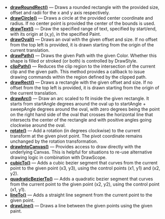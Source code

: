 

- [**drawRoundRect()**](https://developer.android.com/reference/kotlin/androidx/compose/ui/graphics/drawscope/CanvasDrawScope#drawRoundRect(androidx.compose.ui.graphics.Brush,androidx.compose.ui.geometry.Offset,androidx.compose.ui.geometry.Size,androidx.compose.ui.geometry.CornerRadius,kotlin.Float,androidx.compose.ui.graphics.drawscope.DrawStyle,androidx.compose.ui.graphics.ColorFilter,androidx.compose.ui.graphics.BlendMode)) — Draws a rounded rectangle with the provided size, offset and radii for the x and y axis respectively.
- [**drawCircle()**](https://developer.android.com/reference/kotlin/androidx/compose/ui/graphics/drawscope/CanvasDrawScope#drawCircle(androidx.compose.ui.graphics.Brush,kotlin.Float,androidx.compose.ui.geometry.Offset,kotlin.Float,androidx.compose.ui.graphics.drawscope.DrawStyle,androidx.compose.ui.graphics.ColorFilter,androidx.compose.ui.graphics.BlendMode)) — Draws a circle at the provided center coordinate and radius. If no center point is provided the center of the bounds is used.
- [**drawText()**](https://developer.android.com/reference/android/graphics/Canvas#drawText(java.lang.CharSequence,%20int,%20int,%20float,%20float,%20android.graphics.Paint)) — Draw the specified range of text, specified by start/end, with its origin at (x,y), in the specified Paint.
- [**drawOval()**](https://developer.android.com/reference/kotlin/androidx/compose/ui/graphics/drawscope/CanvasDrawScope#drawOval(androidx.compose.ui.graphics.Color,androidx.compose.ui.geometry.Offset,androidx.compose.ui.geometry.Size,kotlin.Float,androidx.compose.ui.graphics.drawscope.DrawStyle,androidx.compose.ui.graphics.ColorFilter,androidx.compose.ui.graphics.BlendMode)) — Draws an oval with the given offset and size. If no offset from the top left is provided, it is drawn starting from the origin of the current translation.
- [**drawPath()**](https://developer.android.com/reference/kotlin/androidx/compose/ui/graphics/drawscope/CanvasDrawScope#drawPath(androidx.compose.ui.graphics.Path,androidx.compose.ui.graphics.Color,kotlin.Float,androidx.compose.ui.graphics.drawscope.DrawStyle,androidx.compose.ui.graphics.ColorFilter,androidx.compose.ui.graphics.BlendMode)) — Draws the given Path with the given Color. Whether this shape is filled or stroked (or both) is controlled by DrawStyle.
- [**clipPath()**](https://developer.android.com/reference/kotlin/androidx/compose/ui/graphics/drawscope/package-summary#(androidx.compose.ui.graphics.drawscope.DrawScope).clipPath(androidx.compose.ui.graphics.Path,androidx.compose.ui.graphics.ClipOp,kotlin.Function1)) — Reduces the clip region to the intersection of the current clip and the given path. This method provides a callback to issue drawing commands within the region defined by the clipped path.
- [**drawRect()**](https://developer.android.com/reference/kotlin/androidx/compose/ui/graphics/drawscope/CanvasDrawScope#drawRect(androidx.compose.ui.graphics.Brush,androidx.compose.ui.geometry.Offset,androidx.compose.ui.geometry.Size,kotlin.Float,androidx.compose.ui.graphics.drawscope.DrawStyle,androidx.compose.ui.graphics.ColorFilter,androidx.compose.ui.graphics.BlendMode)) — Draws a rectangle with the given offset and size. If no offset from the top left is provided, it is drawn starting from the origin of the current translation.
- [**drawArc()**](https://developer.android.com/reference/kotlin/androidx/compose/ui/graphics/drawscope/CanvasDrawScope#drawArc(androidx.compose.ui.graphics.Brush,kotlin.Float,kotlin.Float,kotlin.Boolean,androidx.compose.ui.geometry.Offset,androidx.compose.ui.geometry.Size,kotlin.Float,androidx.compose.ui.graphics.drawscope.DrawStyle,androidx.compose.ui.graphics.ColorFilter,androidx.compose.ui.graphics.BlendMode)) — Draw an arc scaled to fit inside the given rectangle. It starts from startAngle degrees around the oval up to startAngle + sweepAngle degrees around the oval, with zero degrees being the point on the right hand side of the oval that crosses the horizontal line that intersects the center of the rectangle and with positive angles going clockwise around the oval.
- [**rotate()**](https://developer.android.com/reference/kotlin/androidx/compose/ui/graphics/drawscope/package-summary#(androidx.compose.ui.graphics.drawscope.DrawScope).rotate(kotlin.Float,androidx.compose.ui.geometry.Offset,kotlin.Function1)) — Add a rotation (in degrees clockwise) to the current transform at the given pivot point. The pivot coordinate remains unchanged by the rotation transformation.
- [**drawIntoCanvas()**](https://developer.android.com/reference/kotlin/androidx/compose/ui/graphics/drawscope/package-summary#(androidx.compose.ui.graphics.drawscope.DrawScope).drawIntoCanvas(kotlin.Function1)) — Provides access to draw directly with the underlying Canvas. This is helpful for situations to re-use alternative drawing logic in combination with DrawScope.
- [**cubicTo()**](https://developer.android.com/reference/kotlin/androidx/compose/ui/graphics/Path?authuser=1#cubicTo(kotlin.Float,kotlin.Float,kotlin.Float,kotlin.Float,kotlin.Float,kotlin.Float)) — Adds a cubic bezier segment that curves from the current point to the given point (x3, y3), using the control points (x1, y1) and (x2, y2).
- [**quadraticBezierTo()**](https://developer.android.com/reference/kotlin/androidx/compose/ui/graphics/Path?authuser=1#quadraticBezierTo(kotlin.Float,kotlin.Float,kotlin.Float,kotlin.Float)) — Adds a quadratic bezier segment that curves from the current point to the given point (x2, y2), using the control point (x1, y1).
- [**lineTo()**](https://developer.android.com/reference/kotlin/androidx/compose/ui/graphics/Path?authuser=1#lineTo(kotlin.Float,kotlin.Float)) — Adds a straight line segment from the current point to the given point.
- [**drawLine()**](https://developer.android.com/reference/kotlin/androidx/compose/ui/graphics/drawscope/CanvasDrawScope#drawLine(androidx.compose.ui.graphics.Brush,androidx.compose.ui.geometry.Offset,androidx.compose.ui.geometry.Offset,kotlin.Float,androidx.compose.ui.graphics.StrokeCap,androidx.compose.ui.graphics.PathEffect,kotlin.Float,androidx.compose.ui.graphics.ColorFilter,androidx.compose.ui.graphics.BlendMode)) — Draws a line between the given points using the given paint.